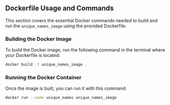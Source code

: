 ## Dockerfile Usage and Commands

This section covers the essential Docker commands needed to build and run the `unique_names_image` using the provided Dockerfile.

### Building the Docker Image
To build the Docker image, run the following command in the terminal where your Dockerfile is located:
```bash
docker build -t unique_names_image .
```
### Running the Docker Container
Once the image is built, you can run it with this command:
```bash
docker run --name unique_names unique_names_image
```
